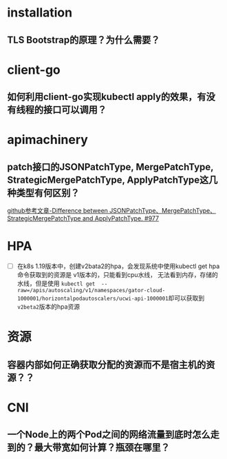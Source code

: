 # installation
## TLS Bootstrap的原理？为什么需要？

# client-go
## 如何利用client-go实现kubectl apply的效果，有没有线程的接口可以调用？



# apimachinery
## patch接口的JSONPatchType, MergePatchType, StrategicMergePatchType, ApplyPatchType这几种类型有何区别？ 

[github参考文章-Difference between JSONPatchType、MergePatchType、StrategicMergePatchType and ApplyPatchType. #977](https://github.com/kubernetes/client-go/issues/977)


# HPA

- [ ] 在k8s 1.19版本中，创建v2bata2的hpa，会发现系统中使用kubectl get hpa命令获取到的资源是 v1版本的，只能看到cpu水线， 无法看到内存，存储的水线，但是使用 `kubectl get 
  --raw=/apis/autoscaling/v1/namespaces/gator-cloud-1000001/horizontalpodautoscalers/ucwi-api-1000001`却可以获取到`v2beta2`版本的hpa资源


# 资源
## 容器内部如何正确获取分配的资源而不是宿主机的资源？？


# CNI
## 一个Node上的两个Pod之间的网络流量到底时怎么走到的？最大带宽如何计算？瓶颈在哪里？

